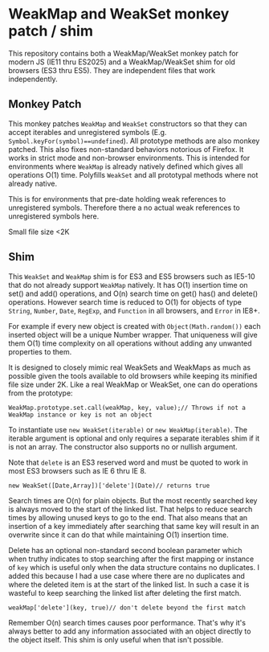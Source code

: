 # WeakMap and WeakSet monkey patch / shim

This repository contains both a WeakMap/WeakSet monkey patch for modern JS (IE11 thru ES2025) and a WeakMap/WeakSet shim for old browsers (ES3 thru ES5). They are independent files that work independently.

## Monkey Patch

This monkey patches `WeakMap` and `WeakSet` constructors so that they can accept iterables and unregistered symbols (E.g. `Symbol.keyFor(symbol)==undefined`). All prototype methods are also monkey patched. This also fixes non-standard behaviors notorious of Firefox. It works in strict mode and non-browser environments. This is intended for environments where `WeakMap` is already natively defined which gives all operations O(1) time. Polyfills `WeakSet` and all prototypal methods where not already native.

This is for environments that pre-date holding weak references to unregistered symbols. Therefore there a no actual weak references to unregistered symbols here.

Small file size <2K

## Shim

This `WeakSet` and `WeakMap` shim is for ES3 and ES5 browsers such as IE5-10 that do not already support `WeakMap` natively. It has O(1) insertion time on set() and add() operations, and O(n) search time on get() has() and delete() operations. However search time is reduced to O(1) for objects of type `String`, `Number`, `Date`, `RegExp`, and `Function` in all browsers, and `Error` in IE8+.

For example if every new object is created with `Object(Math.random())` each inserted object will be a unique Number wrapper. That uniqueness will give them O(1) time complexity on all operations without adding any unwanted properties to them.

It is designed to closely mimic real WeakSets and WeakMaps as much as possible given the tools available to old browsers while keeping its minified file size under 2K. Like a real WeakMap or WeakSet, one can do operations from the prototype:

    WeakMap.prototype.set.call(weakMap, key, value);// Throws if not a WeakMap instance or key is not an object

To instantiate use `new WeakSet(iterable)` or `new WeakMap(iterable)`. The iterable argument is optional and only requires a separate iterables shim if it is not an array. The constructor also supports no or nullish argument.

Note that `delete` is an ES3 reserved word and must be quoted to work in most ES3 browsers such as IE 6 thru IE 8.

    new WeakSet([Date,Array])['delete'](Date)// returns true

Search times are O(n) for plain objects. But the most recently searched key is always moved to the start of the linked list. That helps to reduce search times by allowing unused keys to go to the end. That also means that an insertion of a key immediately after searching that same key will result in an overwrite since it can do that while maintaining O(1) insertion time.

Delete has an optional non-standard second boolean parameter which when truthy indicates to stop searching after the first mapping or instance of `key` which is useful only when the data structure contains no duplicates. I added this because I had a use case where there are no duplicates and where the deleted item is at the start of the linked list. In such a case it is wasteful to keep searching the linked list after deleting the first match.

    weakMap['delete'](key, true)// don't delete beyond the first match

Remember O(n) search times causes poor performance. That's why it's always better to add any information associated with an object directly to the object itself. This shim is only useful when that isn't possible.

